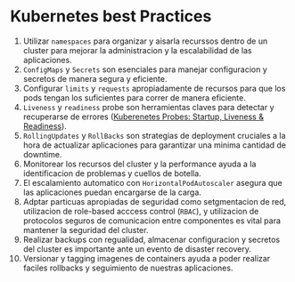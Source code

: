 # Kubernetes best Practices

1. Utilizar `namespaces` para organizar y aisarla recurssos dentro de un cluster para mejorar la administracion y la escalabilidad de las aplicaciones.
2. `ConfigMaps` y `Secrets` son esenciales para manejar configuracion y secretos de manera segura y eficiente.
3. Configurar `limits` y `requests` apropiadamente de recursos para que los pods tengan los suficientes para correr de manera eficiente.
4. `Liveness` y `readiness` probe son herramientas claves para detectar y recuperarse de errores ([Kuberenetes Probes: Startup, Liveness & Readiness](https://github.com/agustinlare/docs/blob/master/k8s-probes/probes.md#kuberenetes-probes-startup-liveness--readiness)).
5. `RollingUpdates` y `RollBacks` son strategias de deployment cruciales a la hora de actualizar aplicaciones para garantizar una minima cantidad de downtime.
6. Monitorear los recursos del cluster y la performance ayuda a la identificacion de problemas y cuellos de botella.
7. El escalamiento automatico con `HorizontalPodAutoscaler` asegura que las aplicaciones puedan encargarse de la carga.
8. Adptar particuas apropiadas de seguridad como setgmentacion de red, utilizacion de role-based acccess control (`RBAC`), y utilizacion de protocolos seguros de comunicacion entre componentes es vital para mantener la seguridad del cluster.
9. Realizar backups con regualidad, almacenar configuracion y secretos del cluster es importante ante un evento de disaster recovery.
10. Versionar y tagging imagenes de containers ayuda a poder realizar faciles rollbacks y seguimiento de nuestras aplicaciones.
